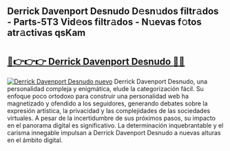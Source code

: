 ## Derrick Davenport Desnudo D𝚎sn𝚞dos filtr𝚊dos - Parts-5T3 Vid𝚎os filtr𝚊dos - N𝚞evas f𝚘tos atr𝚊ctivas qsKam

# <h2><a href="http://mb2vjs.tromn.icu/?c=Derrick+Davenport+Desnudo">🔗👉👉👉 Derrick Davenport Desnudo 🔗🔗</a></h2>

[![Derrick Davenport Desnudo nuevo](https://i.imgur.com/pEAQMta.gif)](http://mb2vjs.tromn.icu/?c=Derrick+Davenport+Desnudo)
Derrick Davenport Desnudo, una personalidad compleja y enigmática, elude la categorización fácil. Su enfoque poco ortodoxo para construir una personalidad web ha magnetizado y ofendido a los seguidores, generando debates sobre la expresión artística, la privacidad y las complejidades de las sociedades virtuales. A pesar de la incertidumbre de sus próximos pasos, su impacto en el panorama digital es significativo. La determinación inquebrantable y el carisma innegable impulsan a Derrick Davenport Desnudo a nuevas alturas en el ámbito digital.
